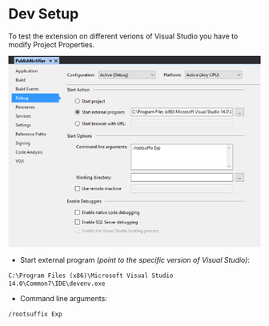 # Dev Setup

To test the extension on different verions of Visual Studio you have to modify Project Properties.

![Publish](./docs/dev_setup.png)

 - Start external program *(point to the specific version of Visual Studio)*:
```
C:\Program Files (x86)\Microsoft Visual Studio 14.0\Common7\IDE\devenv.exe
```
 - Command line arguments:
```
/rootsuffix Exp
```